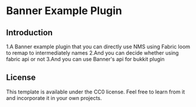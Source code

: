 # Banner Example Plugin

## Introduction
1.A Banner example plugin that you can directly use NMS using Fabric loom to remap to intermediately names
2.And you can decide whether using fabric api or not
3.And you can use Banner's api for bukkit plugin


## License

This template is available under the CC0 license. Feel free to learn from it and incorporate it in your own projects.
